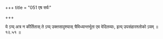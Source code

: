 +++
title = "051 एष सर्वः"

+++

ये ऽप्य् अत्र न कीर्तितास् ते ऽप्य् उक्तसादृश्यास् त्रैविध्यान्तर्भूता एव वेदितव्याः, इत्य् उपसंहारश्लोको ऽयम् ॥ १२.५१ ॥